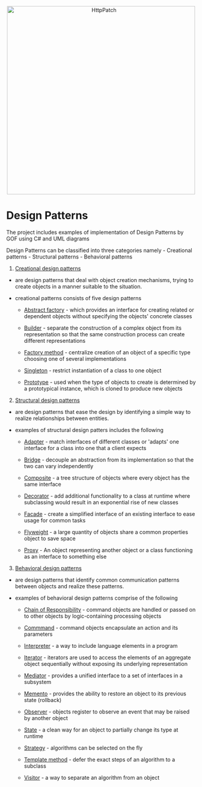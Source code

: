 ﻿<p align="center">
  <img src="https://www.d.umn.edu/~gshute/softeng/new/design_patterns/images/list.png" alt="HttpPatch" width="500"/>
</p>

# Design Patterns
The project includes examples of implementation of Design Patterns by GOF using C# and UML diagrams

Design Patterns can be classified into three categories namely
	- Creational patterns
	- Structural patterns
	- Behavioral patterns

1. [Creational design patterns](https://en.wikipedia.org/wiki/Creational_pattern)
 - are design patterns that deal with object creation mechanisms, trying to create objects in a manner suitable to the situation.
 - creational patterns consists of five design patterns
 	
	* [Abstract factory](https://en.wikipedia.org/wiki/Abstract_factory_pattern) - which provides an interface for creating related or dependent objects without specifying the objects' concrete classes
						
	* [Builder](https://en.wikipedia.org/wiki/Builder_pattern) - separate the construction of a complex object from its representation so that the same construction process can create different representations

	* [Factory method](https://en.wikipedia.org/wiki/Factory_method_pattern) - centralize creation of an object of a specific type choosing one of several implementations
								
	* [Singleton](https://en.wikipedia.org/wiki/Singleton_pattern) - restrict instantiation of a class to one object

	* [Prototype](https://en.wikipedia.org/wiki/Prototype_pattern) - used when the type of objects to create is determined by a prototypical instance, which is cloned to produce new objects

2. [Structural design patterns](https://en.wikipedia.org/wiki/Structural_pattern)
 - are design patterns that ease the design by identifying a simple way to realize relationships between entities.

- examples of structural design patters includes the following
	
	* [Adapter](https://en.wikipedia.org/wiki/Adapter_pattern) - match interfaces of different classes or 'adapts' one interface for a class into one that a client expects

	* [Bridge](https://en.wikipedia.org/wiki/Bridge_pattern) - decouple an abstraction from its implementation so that the two	can vary independently

	* [Composite](https://en.wikipedia.org/wiki/Composite_pattern) - a tree structure of objects where every object has the same interface
						
	* [Decorator](https://en.wikipedia.org/wiki/Decorator_pattern) - add additional functionality to a class at runtime where subclassing would result in an exponential rise of new classes

	* [Facade](https://en.wikipedia.org/wiki/Facade_pattern) - create a simplified interface of an existing interface to ease usage for common tasks

	* [Flyweight](https://en.wikipedia.org/wiki/Flyweight_pattern) - a large quantity of objects share a common properties object to save space
						
	* [Proxy](https://en.wikipedia.org/wiki/Proxy_pattern) - An object representing another object or a class functioning as an interface to something else
					
3. [Behavioral design patterns](https://en.wikipedia.org/wiki/Behavioral_pattern)
 - are design patterns that identify common communication patterns between objects and 	 realize these patterns.

 - examples of behavioral design patterns comprise of the following

	* [Chain of Responsibility](https://en.wikipedia.org/wiki/Chain_of_responsibility_pattern) - command objects are handled or passed on to other objects by logic-containing processing objects
						
	* [Commmand](https://en.wikipedia.org/wiki/Command_pattern) - command objects encapsulate an action and its parameters

	* [Interpreter](https://en.wikipedia.org/wiki/Interpreter_pattern) - a way to include language elements in a program

	* [Iterator](https://en.wikipedia.org/wiki/Iterator_pattern) - iterators are used to access the elements of an aggregate object sequentially without exposing its underlying representation

	* [Mediator](https://en.wikipedia.org/wiki/Mediator_pattern) - provides a unified interface to a set of interfaces in a subsystem

	* [Memento](https://en.wikipedia.org/wiki/Memento_pattern) - provides the ability to restore an object to its previous state (rollback)
					
	* [Observer](https://en.wikipedia.org/wiki/Observer_pattern) - objects register to observe an event that may be raised by another object

	* [State](https://en.wikipedia.org/wiki/State_pattern) - a clean way for an object to partially change its type at runtime

	* [Strategy](https://en.wikipedia.org/wiki/Strategy_pattern) - algorithms can be selected on the fly

	* [Template method](https://en.wikipedia.org/wiki/Template_method_pattern) - defer the exact steps of an algorithm to a subclass

	* [Visitor](https://en.wikipedia.org/wiki/Visitor_pattern) - a way to separate an algorithm from an object

